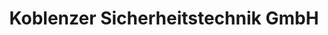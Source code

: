 ---
title: "Koblenzer Sicherheitstechnik GmbH"
url: /koblenz/koblenzer-sicherheitstechnik-gmbh/
shop: Schlüsseldienst
---